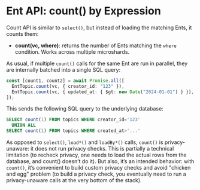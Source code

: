 # Ent API: count() by Expression

Count API is similar to `select()`, but instead of loading the matching Ents, it counts them:

* **count(vc, where)**: returns the number of Ents matching the `where` condition. Works across multiple microshards.

As usual, if multiple `count()` calls for the same Ent are run in parallel, they are internally batched into a single SQL query:

```typescript
const [count1, count2] = await Promise.all([
  EntTopic.count(vc, { creator_id: "123" }),
  EntTopic.count(vc, { updated_at: { $gt: new Date("2024-01-01") } }),
]);
```

This sends the following SQL query to the underlying database:

```sql
SELECT count(1) FROM topics WHERE creator_id='123'
  UNION ALL
SELECT count(1) FROM topics WHERE created_at>'...'
```

As opposed to `select()`, `load*()` and `loadBy*()` calls, `count()` is privacy-unaware: it does not run privacy checks. This is partially a technical limitation (to recheck privacy, one needs to load the actual rows from the database, and count() doesn’t do it). But also, it’s an intended behavior: with `count()`, it’s convenient to build custom privacy checks and avoid "chicken and egg" problem (to build a privacy check, you eventually need to run a privacy-unaware calls at the very bottom of the stack).
